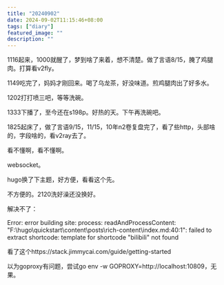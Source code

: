 ```yaml
---
title: "20240902"
date: 2024-09-02T11:15:46+08:00
tags: ["diary"]
featured_image: ""
description: ""
---
```

1116起来，1000就醒了，梦到啥了来着，想不清楚。做了言语8/15，腌了鸡腿肉。打算看v2fly。

1149吃完了，妈妈才刚回来。喝了乌龙茶，好没味道。煎鸡腿肉出了好多水。

1202打打喷三吧，等等洗碗。

1333下播了，至今还在s198p。好热的天。下午再洗碗吧。

1825起床了，做了言语9/15，11/15，10年n2卷复盘完了，看了些http，头部啥的，字段啥的，看v2ray去了。

看不懂啊，看不懂啊。

websocket。

hugo换了下主题，好方便，看看这个先。

不方便的。2120洗好澡还没换好。

解决不了：

Error: error building site: process: readAndProcessContent: "F:\hugo\quickstart\content\posts\rich-content\index.md:40:1": failed to extract shortcode: template for shortcode "bilibili" not found

看了这个https://stack.jimmycai.com/guide/getting-started

以为goproxy有问题，尝试go env -w GOPROXY=http://localhost:10809，无果。
